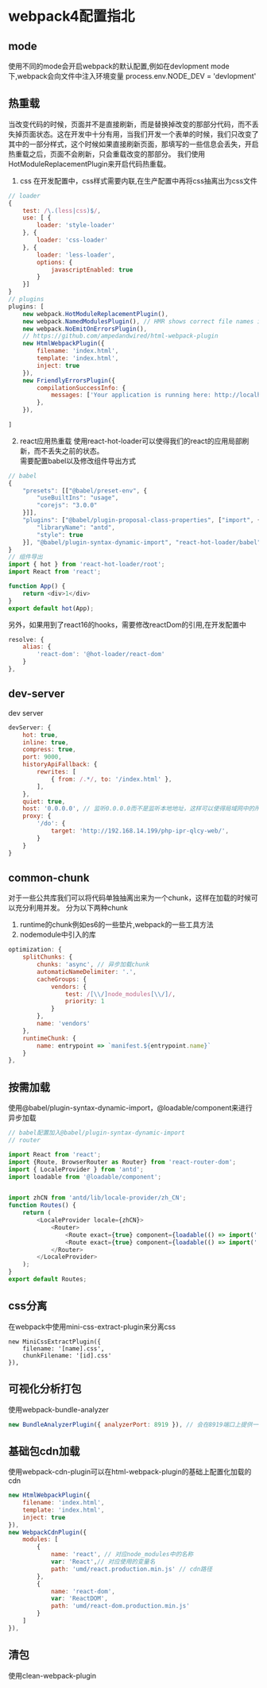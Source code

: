 # webpack4配置指北
## mode
使用不同的mode会开启webpack的默认配置,例如在devlopment mode下,webpack会向文件中注入环境变量 process.env.NODE_DEV = 'devlopment'
## 热重载
当改变代码的时候，页面并不是直接刷新，而是替换掉改变的那部分代码，而不丢失掉页面状态。这在开发中十分有用，当我们开发一个表单的时候，我们只改变了其中的一部分样式，这个时候如果直接刷新页面，那填写的一些信息会丢失，开启热重载之后，页面不会刷新，只会重载改变的那部分。
我们使用HotModuleReplacementPlugin来开启代码热重载。
1. css
在开发配置中，css样式需要内联,在生产配置中再将css抽离出为css文件
```js
// loader
{
    test: /\.(less|css)$/,
    use: [ {
        loader: 'style-loader'
    }, {
        loader: 'css-loader'
    }, {
        loader: 'less-loader',
        options: {
            javascriptEnabled: true
        }
    }]
}
// plugins
plugins: [
    new webpack.HotModuleReplacementPlugin(),
    new webpack.NamedModulesPlugin(), // HMR shows correct file names in console on update.
    new webpack.NoEmitOnErrorsPlugin(),
    // https://github.com/ampedandwired/html-webpack-plugin
    new HtmlWebpackPlugin({
        filename: 'index.html',
        template: 'index.html',
        inject: true
    }),
    new FriendlyErrorsPlugin({
        compilationSuccessInfo: {
            messages: ['Your application is running here: http://localhost:9000'],
        },
    }),
    
]
```
2. react应用热重载
使用react-hot-loader可以使得我们的react的应用局部刷新，而不丢失之前的状态。  
需要配置babel以及修改组件导出方式
```js
// babel
{
    "presets": [["@babel/preset-env", {
        "useBuiltIns": "usage",
        "corejs": "3.0.0"
    }]],
    "plugins": ["@babel/plugin-proposal-class-properties", ["import", {
        "libraryName": "antd",
        "style": true
    }], "@babel/plugin-syntax-dynamic-import", "react-hot-loader/babel"] // 添加react-hot-loader
}
// 组件导出
import { hot } from 'react-hot-loader/root';
import React from 'react';

function App() {
    return <div>1</div>
}
export default hot(App);
```
另外，如果用到了react16的hooks，需要修改reactDom的引用,在开发配置中
```js
resolve: {
    alias: {
        'react-dom': '@hot-loader/react-dom'
    }
},
```
## dev-server
dev server
```js
devServer: {
    hot: true,
    inline: true,
    compress: true,
    port: 9000,
    historyApiFallback: {
        rewrites: [
            { from: /.*/, to: '/index.html' },
        ],
    },
    quiet: true,
    host: '0.0.0.0', // 监听0.0.0.0而不是监听本地地址，这样可以使得局域网中的所有机器都可以访问
    proxy: {
        '/do': {
            target: 'http://192.168.14.199/php-ipr-qlcy-web/',
        }
    }
}
```
## common-chunk
对于一些公共库我们可以将代码单独抽离出来为一个chunk，这样在加载的时候可以充分利用并发。
分为以下两种chunk
1. runtime的chunk例如es6的一些垫片,webpack的一些工具方法
2. nodemodule中引入的库  
```js
optimization: {
    splitChunks: {
        chunks: 'async', // 异步加载chunk
        automaticNameDelimiter: '.',
        cacheGroups: {
            vendors: {
                test: /[\\/]node_modules[\\/]/,
                priority: 1
            }
        },
        name: 'vendors'
    },
    runtimeChunk: {
        name: entrypoint => `manifest.${entrypoint.name}`
    }
},
```
## 按需加载
使用@babel/plugin-syntax-dynamic-import，@loadable/component来进行异步加载
```js
// babel配置加入@babel/plugin-syntax-dynamic-import
// router

import React from 'react';
import {Route, BrowserRouter as Router} from 'react-router-dom';
import { LocaleProvider } from 'antd';
import loadable from '@loadable/component';


import zhCN from 'antd/lib/locale-provider/zh_CN';
function Routes() {
    return (
        <LocaleProvider locale={zhCN}>
            <Router>
                <Route exact={true} component={loadable(() => import('./main.jsx'))} path="/filter"/>
                <Route exact={true} component={loadable(() => import('./page/demo'))} path="/demo"/>
            </Router>
        </LocaleProvider>
    );
}
export default Routes;
```
## css分离
在webpack中使用mini-css-extract-plugin来分离css
```
new MiniCssExtractPlugin({
    filename: '[name].css',
    chunkFilename: '[id].css'
}),
```
## 可视化分析打包
使用webpack-bundle-analyzer
```js
new BundleAnalyzerPlugin({ analyzerPort: 8919 }), // 会在8919端口上提供一个页面进行可视化分析
```
## 基础包cdn加载
使用webpack-cdn-plugin可以在html-webpack-plugin的基础上配置化加载的cdn
```js
new HtmlWebpackPlugin({
    filename: 'index.html',
    template: 'index.html',
    inject: true
}),
new WebpackCdnPlugin({
    modules: [
        {
            name: 'react', // 对应node_modules中的名称
            var: 'React',// 对应使用的变量名
            path: 'umd/react.production.min.js' // cdn路径
        },
        {
            name: 'react-dom',
            var: 'ReactDOM',
            path: 'umd/react-dom.production.min.js'
        }
    ]
}),
```
## 清包
使用clean-webpack-plugin

